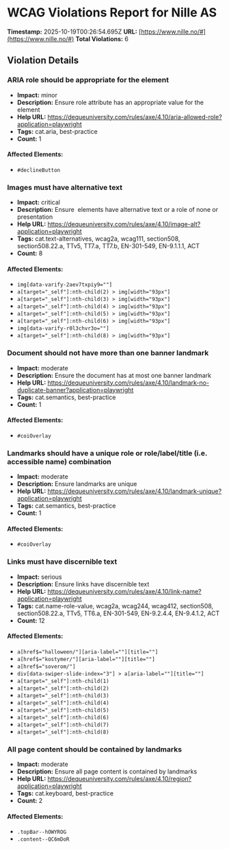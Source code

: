 # WCAG Violations Report for Nille AS

**Timestamp:** 2025-10-19T00:26:54.695Z
**URL:** [https://www.nille.no/#](https://www.nille.no/#)
**Total Violations:** 6

## Violation Details

### ARIA role should be appropriate for the element

- **Impact:** minor
- **Description:** Ensure role attribute has an appropriate value for the element
- **Help URL:** https://dequeuniversity.com/rules/axe/4.10/aria-allowed-role?application=playwright
- **Tags:** cat.aria, best-practice
- **Count:** 1

#### Affected Elements:

- `#declineButton`

### Images must have alternative text

- **Impact:** critical
- **Description:** Ensure <img> elements have alternative text or a role of none or presentation
- **Help URL:** https://dequeuniversity.com/rules/axe/4.10/image-alt?application=playwright
- **Tags:** cat.text-alternatives, wcag2a, wcag111, section508, section508.22.a, TTv5, TT7.a, TT7.b, EN-301-549, EN-9.1.1.1, ACT
- **Count:** 8

#### Affected Elements:

- `img[data-varify-2aev7txpiy9=""]`
- `a[target="_self"]:nth-child(2) > img[width="93px"]`
- `a[target="_self"]:nth-child(3) > img[width="93px"]`
- `a[target="_self"]:nth-child(4) > img[width="93px"]`
- `a[target="_self"]:nth-child(5) > img[width="93px"]`
- `a[target="_self"]:nth-child(6) > img[width="93px"]`
- `img[data-varify-r0l3chvr3o=""]`
- `a[target="_self"]:nth-child(8) > img[width="93px"]`

### Document should not have more than one banner landmark

- **Impact:** moderate
- **Description:** Ensure the document has at most one banner landmark
- **Help URL:** https://dequeuniversity.com/rules/axe/4.10/landmark-no-duplicate-banner?application=playwright
- **Tags:** cat.semantics, best-practice
- **Count:** 1

#### Affected Elements:

- `#coiOverlay`

### Landmarks should have a unique role or role/label/title (i.e. accessible name) combination

- **Impact:** moderate
- **Description:** Ensure landmarks are unique
- **Help URL:** https://dequeuniversity.com/rules/axe/4.10/landmark-unique?application=playwright
- **Tags:** cat.semantics, best-practice
- **Count:** 1

#### Affected Elements:

- `#coiOverlay`

### Links must have discernible text

- **Impact:** serious
- **Description:** Ensure links have discernible text
- **Help URL:** https://dequeuniversity.com/rules/axe/4.10/link-name?application=playwright
- **Tags:** cat.name-role-value, wcag2a, wcag244, wcag412, section508, section508.22.a, TTv5, TT6.a, EN-301-549, EN-9.2.4.4, EN-9.4.1.2, ACT
- **Count:** 12

#### Affected Elements:

- `a[href$="halloween/"][aria-label=""][title=""]`
- `a[href$="kostymer/"][aria-label=""][title=""]`
- `a[href$="soverom/"]`
- `div[data-swiper-slide-index="3"] > a[aria-label=""][title=""]`
- `a[target="_self"]:nth-child(1)`
- `a[target="_self"]:nth-child(2)`
- `a[target="_self"]:nth-child(3)`
- `a[target="_self"]:nth-child(4)`
- `a[target="_self"]:nth-child(5)`
- `a[target="_self"]:nth-child(6)`
- `a[target="_self"]:nth-child(7)`
- `a[target="_self"]:nth-child(8)`

### All page content should be contained by landmarks

- **Impact:** moderate
- **Description:** Ensure all page content is contained by landmarks
- **Help URL:** https://dequeuniversity.com/rules/axe/4.10/region?application=playwright
- **Tags:** cat.keyboard, best-practice
- **Count:** 2

#### Affected Elements:

- `.topBar--hOWYROG`
- `.content--QC6mDoR`
